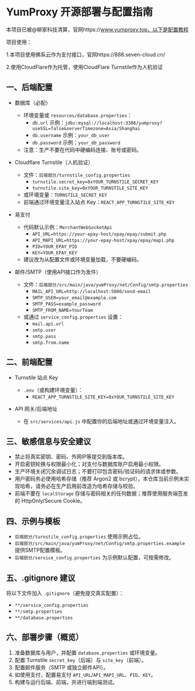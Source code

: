 # YumProxy 开源部署与配置指南

本项目已被@柳家科技清算，官网https://www.yumproxy.top，以下是配置教程

项目使用：

1.本项目使用佛系云作为支付接口，官网https://888.seven-cloud.cn/

2.使用CloudFlare作为托管，使用CloudFlare Turnstile作为人机验证

## 一、后端配置

- 数据库（必配）
  - 环境变量或 `resources/database.properties`：
    - `db.url` 示例：`jdbc:mysql://localhost:3306/yumproxy?useSSL=false&serverTimezone=Asia/Shanghai`
    - `db.username` 示例：`your_db_user`
    - `db.password` 示例：`your_db_password`
  - 注意：生产不要在代码中硬编码连接、账号或密码。

- Cloudflare Turnstile（人机验证）
  - 文件：`后端部分/turnstile_config.properties`
    - `turnstile.secret_key=0xYOUR_TURNSTILE_SECRET_KEY`
    - `turnstile.site_key=0xYOUR_TURNSTILE_SITE_KEY`
  - 或环境变量：`TURNSTILE_SECRET_KEY`
  - 前端通过环境变量注入站点 Key：`REACT_APP_TURNSTILE_SITE_KEY`

- 易支付
  - 代码默认示例：`MerchantWebSocketApi`
    - `API_URL=https://your-epay-host/xpay/epay/submit.php`
    - `API_MAPI_URL=https://your-epay-host/xpay/epay/mapi.php`
    - `PID=YOUR_EPAY_PID`
    - `KEY=YOUR_EPAY_KEY`
  - 建议改为从配置文件或环境变量加载，不要硬编码。

- 邮件/SMTP（使用API接口作为发件）
  - 文件：`后端部分/src/main/java/yumProxy/net/Config/smtp.properties`
    - `MAIL_API_URL=http://localhost:5000/send-email`
    - `SMTP_USER=your_email@example.com`
    - `SMTP_PASS=example_password`
    - `SMTP_FROM_NAME=YourTeam`
  - 或通过 `service_config.properties` 设置：
    - `mail.api.url`
    - `smtp.user`
    - `smtp.pass`
    - `smtp.from.name`

## 二、前端配置

- Turnstile 站点 Key
  - `.env`（或构建环境变量）：
    - `REACT_APP_TURNSTILE_SITE_KEY=0xYOUR_TURNSTILE_SITE_KEY`

- API 网关/后端地址
  - 在 `src/services/api.js` 中配置你的后端地址或通过环境变量注入。

## 三、敏感信息与安全建议

- 禁止将真实密钥、密码、外网IP等提交到版本库。
- 开启密钥轮换与权限最小化；对支付与数据库账户启用最小权限。
- 生产环境关闭冗余调试日志；不要打印包含密码/验证码的请求体或参数。
- 用户密码务必使用哈希存储（推荐 Argon2 或 bcrypt），本仓库当前示例未实现哈希，请务必在生产启用前改造为哈希存储与校验。
- 前端不要在 `localStorage` 存储与密码相关的任何数据；推荐使用服务端签发的 HttpOnly/Secure Cookie。

## 四、示例与模板

- `后端部分/turnstile_config.properties` 使用示例占位。
- `后端部分/src/main/java/yumProxy/net/Config/smtp.properties.example` 提供SMTP配置模板。
- `后端部分/service_config.properties` 为示例默认配置，可按需修改。

## 五、.gitignore 建议

将以下文件加入 `.gitignore`（避免提交真实配置）：

- `**/service_config.properties`
- `**/smtp.properties`
- `**/database.properties`

## 六、部署步骤（概览）

1. 准备数据库与用户，并配置 `database.properties` 或环境变量。
2. 配置 Turnstile `secret_key`（后端）与 `site_key`（前端）。
3. 配置邮件服务（SMTP 或独立邮件API）。
4. 如使用支付，配置易支付 `API_URL`/`API_MAPI_URL`、`PID`、`KEY`。
5. 构建与运行后端、前端，并进行端到端测试。
